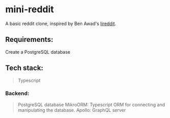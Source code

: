 # mini-reddit

A basic reddit clone, inspired by Ben Awad's [lireddit](https://github.com/benawad/lireddit).

## Requirements:

Create a PostgreSQL database

## Tech stack:

> Typescript

### Backend:

> PostgreSQL database
> MikroORM: Typescript ORM for connecting and manipulating the database.
> Apollo: GraphQL server

